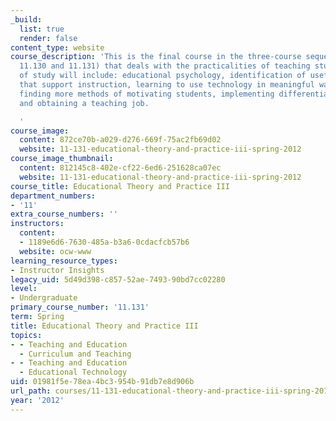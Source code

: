 ```yaml
---
_build:
  list: true
  render: false
content_type: website
course_description: 'This is the final course in the three-course sequence (11.129,
  11.130 and 11.131) that deals with the practicalities of teaching students. Areas
  of study will include: educational psychology, identification of useful resources
  that support instruction, learning to use technology in meaningful ways in the classroom,
  finding more methods of motivating students, implementing differentiated instruction
  and obtaining a teaching job.

  '
course_image:
  content: 872ce70b-a029-d276-669f-75ac2fb69d02
  website: 11-131-educational-theory-and-practice-iii-spring-2012
course_image_thumbnail:
  content: 812145c8-402e-cf22-6ed6-251628ca07ec
  website: 11-131-educational-theory-and-practice-iii-spring-2012
course_title: Educational Theory and Practice III
department_numbers:
- '11'
extra_course_numbers: ''
instructors:
  content:
  - 1189e6d6-7630-485a-b3a6-0cdacfcb57b6
  website: ocw-www
learning_resource_types:
- Instructor Insights
legacy_uid: 5d49d398-c857-52ae-7493-90bd7cc02280
level:
- Undergraduate
primary_course_number: '11.131'
term: Spring
title: Educational Theory and Practice III
topics:
- - Teaching and Education
  - Curriculum and Teaching
- - Teaching and Education
  - Educational Technology
uid: 01981f5e-78ea-4bc3-954b-91db7e8d906b
url_path: courses/11-131-educational-theory-and-practice-iii-spring-2012
year: '2012'
---
```

